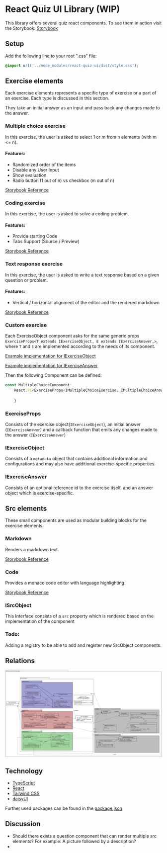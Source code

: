# React Quiz UI Library (WIP)
This library offers several quiz react components. To see them in action visit the Storybook:
[Storybook](https://eth-peach-lab.github.io/react-quiz-ui/)

## Setup 

Add the following line to your root ".css" file:

```css
@import url('../node_modules/react-quiz-ui/dist/style.css');
```

## Exercise elements

Each exercise elements represents a specific type of exercise or a part of an exercise. Each type is discussed in this section. 

They take an initial answer as an input and pass back any changes made to the answer. 


### Multiple choice exercise
In this exercise, the user is asked to select 1 or m from n elements (with m <= n).

#### Features:
- Randomized order of the items
- Disable any User Input
- Show evaluation
- Radio button (1 out of n) vs checkbox (m out of n)

[Storybook Reference](https://eth-peach-lab.github.io/react-quiz-ui/?path=/docs/exercise-elements-multiple-choice-multiplechoice--docs)


### Coding exercise
In this exercise, the user is asked to solve a coding problem. 


#### Features:
- Provide starting Code
- Tabs Support (Source / Preview)

[Storybook Reference](https://eth-peach-lab.github.io/react-quiz-ui/?path=/docs/exercise-elements-coding-coding--docs)


### Text response exercise
In this exercise, the user is asked to write a text response based on a given question or problem.

#### Features:
- Vertical / horizontal alignment of the editor and the rendered markdown

[Storybook Reference](https://eth-peach-lab.github.io/react-quiz-ui/?path=/docs/exercise-elements-text-response-textresponse--docs)

### Custom exercise

Each ExerciseObject component asks for the same generic props ``ExerciseProps<T extends IExerciseObject, E extends IExerciseAnswer,>``, where ``T`` and ``E`` are implemented according to the needs of its component.

[Example implementation for IExerciseObject](./src/components/exercise-elements//multiple-choice/types/IMultipleChoiceExercise.ts)

[Example implementation for IExerciseAnswer](./src/components/exercise-elements//multiple-choice/types/IMultipleChoiceAnswer.ts)

Then the following Component can be defined: 
```typescript
const MultipleChoiceComponent: 
    React.FC<ExerciseProps<IMultipleChoiceExercise, IMultipleChoiceAnswer>> = (props: ExerciseProps<IMultipleChoiceExercise, IMultipleChoiceAnswer>) => {
        
    }
```

### ExerciseProps
Consists of the exercise object(``IExerciseObject``), an initial answer (``IExerciseAnswer``) and a callback function that emits any changes made to the answer (``IExerciseAnswer``)

### IExerciseObject
Consists of a ``metadata`` object that contains additional information and configurations and may also have additional exercise-specific properties.

### IExerciseAnswer
Consists of an optional reference id to the exercise itself, and an answer object which is exercise-specific. 

## Src elements

These small components are used as modular building blocks for the exercise elements.

### Markdown
Renders a markdown text.

[Storybook Reference](https://eth-peach-lab.github.io/react-quiz-ui/?path=/docs/src-elements-markdown-markdowncomponent--docs)

### Code
Provides a monaco code editor with language highlighting.

[Storybook Reference](https://eth-peach-lab.github.io/react-quiz-ui/?path=/docs/src-elements-code-object-code--docs)

### ISrcObject
This Interface consists of a ``src`` property which is rendered based on the implementation of the component


### Todo:
Adding a registry to be able to add and register new SrcObject components.

## Relations
!['relations'](./assets/uml.png)

## Technology
- [TypeScript](https://www.typescriptlang.org/)
- [React](https://react.dev/)
- [Tailwind CSS](https://tailwindcss.com/)
- [daisyUI](https://daisyui.com/)

Further used packages can be found in the [package.json](./package.json)
## Discussion

- Should there exists a question component that can render multiple src elements? For example: A picture followed by a description?
- 